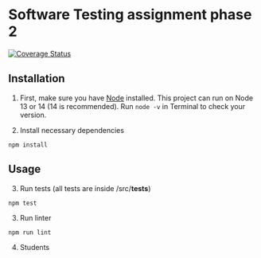 # Software Testing assignment phase 2 
[![Coverage Status](https://coveralls.io/repos/github/amadeuspham/software-testing-assigment/badge.svg?branch=main)](https://coveralls.io/github/amadeuspham/software-testing-assigment?branch=main)

## Installation
1. First, make sure you have [Node](https://nodejs.org/en) installed. This project can run on Node 13 or 14 (14 is recommended). Run `node -v` in Terminal to check your version.

2. Install necessary dependencies
```
npm install
```

## Usage
3. Run tests (all tests are inside /src/__tests__)
```
npm test
```
3. Run linter
```
npm run lint
```

4. Students